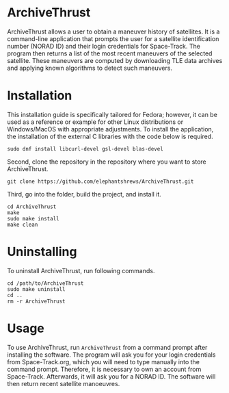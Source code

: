 # ArchiveThrust

ArchiveThrust allows a user to obtain a maneuver history of satellites. It is a command-line application that prompts the user for a satellite identification number (NORAD ID) and their login credentials for Space-Track. The program then returns a list of the most recent maneuvers of the selected satellite. These maneuvers are computed by downloading TLE data archives and applying known algorithms to detect such maneuvers.

# Installation
This installation guide is specifically tailored for Fedora; however, it can be used as a reference or example for other Linux distributions or Windows/MacOS with appropriate adjustments. To install the application, the installation of the external C libraries with the code below is required.
```
sudo dnf install libcurl-devel gsl-devel blas-devel
```
Second, clone the repository in the repository where you want to store ArchiveThrust.
```
git clone https://github.com/elephantshrews/ArchiveThrust.git
```
Third, go into the folder, build the project, and install it.
```
cd ArchiveThrust
make
sudo make install
make clean
```


# Uninstalling
To uninstall ArchiveThrust, run following commands.
```
cd /path/to/ArchiveThrust
sudo make uninstall
cd ..
rm -r ArchiveThrust
```

# Usage
To use ArchiveThrust, run `ArchiveThrust` from a command prompt after installing the software. The program will ask you for your login credentials from Space-Track.org, which you will need to type manually into the command prompt. Therefore, it is necessary to own an account from Space-Track. Afterwards, it will ask you for a NORAD ID. The software will then return recent satellite manoeuvres.
